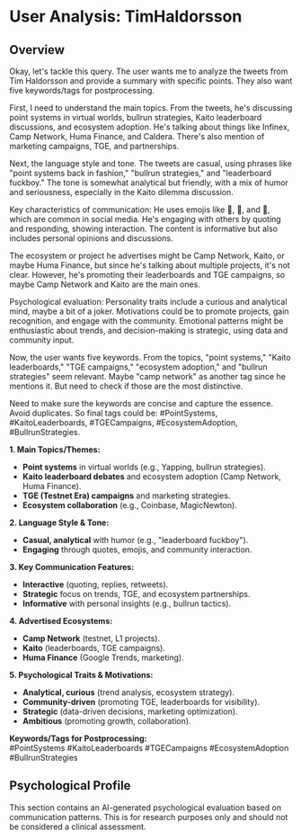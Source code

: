 # User Analysis: TimHaldorsson

## Overview

<think>
Okay, let's tackle this query. The user wants me to analyze the tweets from Tim Haldorsson and provide a summary with specific points. They also want five keywords/tags for postprocessing. 

First, I need to understand the main topics. From the tweets, he's discussing point systems in virtual worlds, bullrun strategies, Kaito leaderboard discussions, and ecosystem adoption. He's talking about things like Infinex, Camp Network, Huma Finance, and Caldera. There's also mention of marketing campaigns, TGE, and partnerships.

Next, the language style and tone. The tweets are casual, using phrases like "point systems back in fashion," "bullrun strategies," and "leaderboard fuckboy." The tone is somewhat analytical but friendly, with a mix of humor and seriousness, especially in the Kaito dilemma discussion.

Key characteristics of communication: He uses emojis like 👀, 📸, and 🤝, which are common in social media. He's engaging with others by quoting and responding, showing interaction. The content is informative but also includes personal opinions and discussions.

The ecosystem or project he advertises might be Camp Network, Kaito, or maybe Huma Finance, but since he's talking about multiple projects, it's not clear. However, he's promoting their leaderboards and TGE campaigns, so maybe Camp Network and Kaito are the main ones.

Psychological evaluation: Personality traits include a curious and analytical mind, maybe a bit of a joker. Motivations could be to promote projects, gain recognition, and engage with the community. Emotional patterns might be enthusiastic about trends, and decision-making is strategic, using data and community input.

Now, the user wants five keywords. From the topics, "point systems," "Kaito leaderboards," "TGE campaigns," "ecosystem adoption," and "bullrun strategies" seem relevant. Maybe "camp network" as another tag since he mentions it. But need to check if those are the most distinctive.

Need to make sure the keywords are concise and capture the essence. Avoid duplicates. So final tags could be: #PointSystems, #KaitoLeaderboards, #TGECampaigns, #EcosystemAdoption, #BullrunStrategies.
</think>

**1. Main Topics/Themes:**  
- **Point systems** in virtual worlds (e.g., Yapping, bullrun strategies).  
- **Kaito leaderboard debates** and ecosystem adoption (Camp Network, Huma Finance).  
- **TGE (Testnet Era) campaigns** and marketing strategies.  
- **Ecosystem collaboration** (e.g., Coinbase, MagicNewton).  

**2. Language Style & Tone:**  
- **Casual, analytical** with humor (e.g., "leaderboard fuckboy").  
- **Engaging** through quotes, emojis, and community interaction.  

**3. Key Communication Features:**  
- **Interactive** (quoting, replies, retweets).  
- **Strategic** focus on trends, TGE, and ecosystem partnerships.  
- **Informative** with personal insights (e.g., bullrun tactics).  

**4. Advertised Ecosystems:**  
- **Camp Network** (testnet, L1 projects).  
- **Kaito** (leaderboards, TGE campaigns).  
- **Huma Finance** (Google Trends, marketing).  

**5. Psychological Traits & Motivations:**  
- **Analytical, curious** (trend analysis, ecosystem strategy).  
- **Community-driven** (promoting TGE, leaderboards for visibility).  
- **Strategic** (data-driven decisions, marketing optimization).  
- **Ambitious** (promoting growth, collaboration).  

**Keywords/Tags for Postprocessing:**  
#PointSystems #KaitoLeaderboards #TGECampaigns #EcosystemAdoption #BullrunStrategies

## Psychological Profile

This section contains an AI-generated psychological evaluation based on communication patterns. This is for research purposes only and should not be considered a clinical assessment.